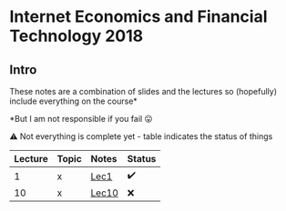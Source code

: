 # Internet Economics and Financial Technology 2018

## Intro

These notes are a combination of slides and the lectures so (hopefully) include everything on the course*

*But I am not responsible if you fail 😛

⚠️ Not everything is complete yet - table indicates the status of things

|Lecture|Topic|Notes|Status|
|:--|:--|:--|:--|
|1|x|[Lec1](Notes/Lecture1.md)|✔️|
|10|x|[Lec10](Notes/Lecture10.md)|❌|
